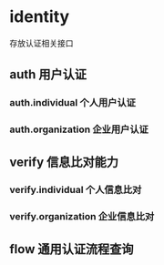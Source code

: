 # identity

存放认证相关接口

## auth 用户认证

### auth.individual 个人用户认证

### auth.organization 企业用户认证

## verify 信息比对能力

### verify.individual 个人信息比对

### verify.organization 企业信息比对

## flow 通用认证流程查询
